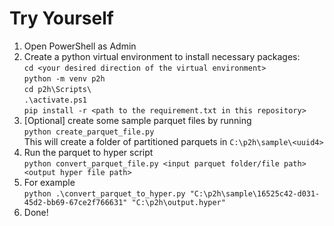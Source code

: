 # Try Yourself
1. Open PowerShell as Admin
2. Create a python virtual environment to install necessary packages:  
`cd <your desired direction of the virtual environment>`  
`python -m venv p2h`  
`cd p2h\Scripts\`  
`.\activate.ps1`  
`pip install -r <path to the requirement.txt in this repository>`
3. [Optional] create some sample parquet files by running  
`python create_parquet_file.py`  
This will create a folder of partitioned parquets in `C:\p2h\sample\<uuid4>`
4. Run the parquet to hyper script  
`python convert_parquet_file.py <input parquet folder/file path> <output hyper file path>`
5. For example  
`python .\convert_parquet_to_hyper.py "C:\p2h\sample\16525c42-d031-45d2-bb69-67ce2f766631" "C:\p2h\output.hyper"`
6. Done!